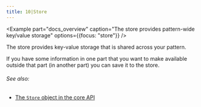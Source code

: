 ```yaml
---
title: 10|Store
---
```


<Example 
  part="docs_overview" 
  caption="The store provides pattern-wide key/value storage"
  options={{focus: "store"}}
/>

The store provides key-value storage that is shared across your pattern.

If you have some information in one part that you want to make available
outside that part (in another part) you can save it to the store.

<Note>

###### See also: 

 - [The `Store` object in the core API](/reference/api/store/)

</Note>
